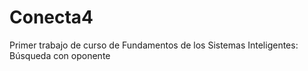 # Conecta4
Primer trabajo de curso de Fundamentos de los Sistemas Inteligentes: Búsqueda con oponente
